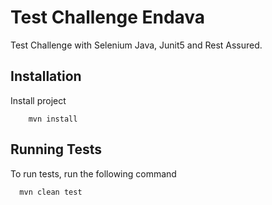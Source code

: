 
# Test Challenge Endava

Test Challenge with Selenium Java, Junit5 and Rest Assured.

## Installation

Install project 

        mvn install


## Running Tests

To run tests, run the following command

      mvn clean test



